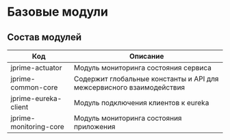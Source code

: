 # Базовые модули

## Состав модулей

| Код     | Описание  
| ------------- | ------------------
| jprime-actuator | Модуль мониторинга состояния сервиса 
| jprime-common-core | Содержит глобальные константы и API для межсервисного взаимодействия
| jprime-eureka-client | Модуль подключения клиентов к eureka 
| jprime-monitoring-core | Модуль мониторинга состояния приложения  